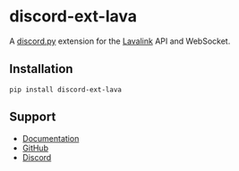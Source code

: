 # discord-ext-lava

A [discord.py](https://github.com/Rapptz/discord.py) extension for the [Lavalink](https://github.com/lavalink-devs/Lavalink) API and WebSocket.

## Installation

```shell
pip install discord-ext-lava 
```

## Support

- [Documentation](https://discord-ext-lava.readthedocs.io/)
- [GitHub](https://github.com/Axelancerr/discord-ext-lava)
- [Discord](https://discord.com/invite/w9f6NkQbde)
